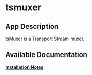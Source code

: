 # tsmuxer

## App Description

tsMuxer is a Transport Stream muxer.

## Available Documentation

[**Installation Notes**](charts/stable/tsmuxer/installation_notes)

